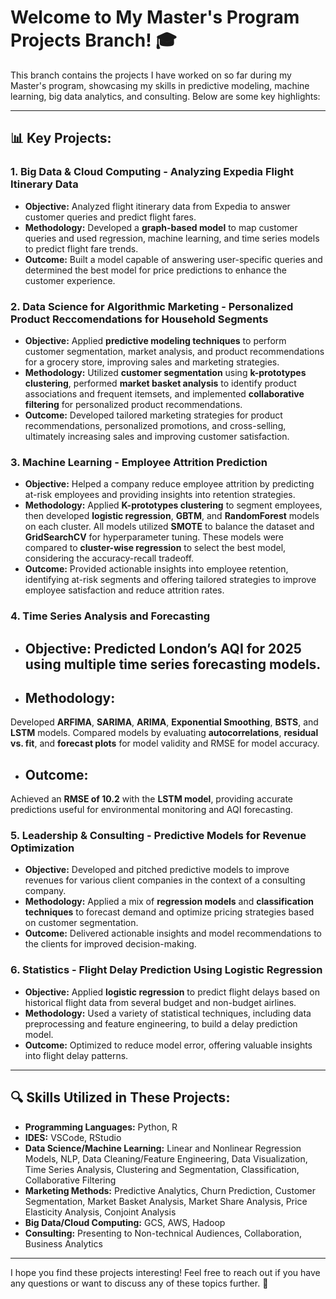 # Welcome to My Master's Program Projects Branch! 🎓

This branch contains the projects I have worked on so far during my Master's program, showcasing my skills in predictive modeling, machine learning, big data analytics, and consulting. Below are some key highlights:

---

## 📊 **Key Projects:**

### 1. **Big Data & Cloud Computing - Analyzing Expedia Flight Itinerary Data**  
- **Objective:** Analyzed flight itinerary data from Expedia to answer customer queries and predict flight fares.  
- **Methodology:** Developed a **graph-based model** to map customer queries and used regression, machine learning, and time series models to predict flight fare trends.  
- **Outcome:** Built a model capable of answering user-specific queries and determined the best model for price predictions to enhance the customer experience.

### 2. **Data Science for Algorithmic Marketing - Personalized Product Reccomendations for Household Segments**  
- **Objective:** Applied **predictive modeling techniques** to perform customer segmentation, market analysis, and product recommendations for a grocery store, improving sales and marketing strategies.  
- **Methodology:** Utilized **customer segmentation** using **k-prototypes clustering**, performed **market basket analysis** to identify product associations and frequent itemsets, and implemented **collaborative filtering** for personalized product recommendations.  
- **Outcome:** Developed tailored marketing strategies for product recommendations, personalized promotions, and cross-selling, ultimately increasing sales and improving customer satisfaction.

### 3. **Machine Learning - Employee Attrition Prediction**  
- **Objective:** Helped a company reduce employee attrition by predicting at-risk employees and providing insights into retention strategies.
- **Methodology:** Applied **K-prototypes clustering** to segment employees, then developed **logistic regression**, **GBTM**, and **RandomForest** models on each cluster. All models utilized **SMOTE** to balance the dataset and **GridSearchCV** for hyperparameter tuning. These models were compared to **cluster-wise regression** to select the best model, considering the accuracy-recall tradeoff.
- **Outcome:** Provided actionable insights into employee retention, identifying at-risk segments and offering tailored strategies to improve employee satisfaction and reduce attrition rates.

### 4. **Time Series Analysis and Forecasting**  
- ## **Objective:** Predicted London’s AQI for 2025 using multiple time series forecasting models.
- ## **Methodology:**
Developed **ARFIMA**, **SARIMA**, **ARIMA**, **Exponential Smoothing**, **BSTS**, and **LSTM** models. Compared models by evaluating **autocorrelations**, **residual vs. fit**, and **forecast plots** for model validity and RMSE for model accuracy.
- ## **Outcome:**
Achieved an **RMSE of 10.2** with the **LSTM model**, providing accurate predictions useful for environmental monitoring and AQI forecasting.


### 5. **Leadership & Consulting - Predictive Models for Revenue Optimization**  
- **Objective:** Developed and pitched predictive models to improve revenues for various client companies in the context of a consulting company.  
- **Methodology:** Applied a mix of **regression models** and **classification techniques** to forecast demand and optimize pricing strategies based on customer segmentation.  
- **Outcome:** Delivered actionable insights and model recommendations to the clients for improved decision-making.

### 6. **Statistics - Flight Delay Prediction Using Logistic Regression**  
- **Objective:** Applied **logistic regression** to predict flight delays based on historical flight data from several budget and non-budget airlines.  
- **Methodology:** Used a variety of statistical techniques, including data preprocessing and feature engineering, to build a delay prediction model.  
- **Outcome:** Optimized to reduce model error, offering valuable insights into flight delay patterns.

---

## 🔍 **Skills Utilized in These Projects:**  
- **Programming Languages:** Python, R  
- **IDES:** VSCode, RStudio  
- **Data Science/Machine Learning:** Linear and Nonlinear Regression Models, NLP, Data Cleaning/Feature Engineering, Data Visualization, Time Series Analysis, Clustering and Segmentation, Classification, Collaborative Filtering  
- **Marketing Methods:** Predictive Analytics, Churn Prediction, Customer Segmentation, Market Basket Analysis, Market Share Analysis, Price Elasticity Analysis, Conjoint Analysis  
- **Big Data/Cloud Computing:** GCS, AWS, Hadoop  
- **Consulting:** Presenting to Non-technical Audiences, Collaboration, Business Analytics  

---

I hope you find these projects interesting! Feel free to reach out if you have any questions or want to discuss any of these topics further. 🚀
